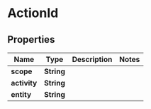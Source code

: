 

# ActionId


## Properties

Name | Type | Description | Notes
------------ | ------------- | ------------- | -------------
**scope** | **String** |  | 
**activity** | **String** |  | 
**entity** | **String** |  | 



